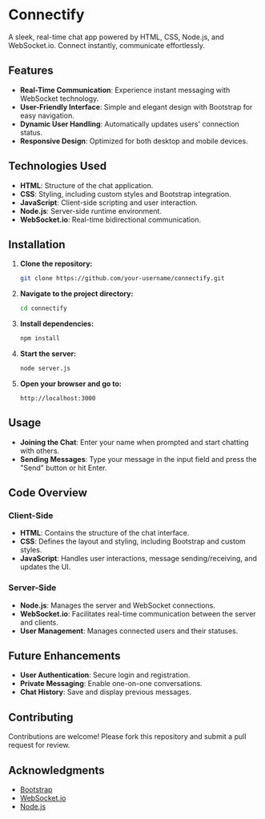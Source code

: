 # Connectify

A sleek, real-time chat app powered by HTML, CSS, Node.js, and WebSocket.io. Connect instantly, communicate effortlessly.

## Features

- **Real-Time Communication**: Experience instant messaging with WebSocket technology.
- **User-Friendly Interface**: Simple and elegant design with Bootstrap for easy navigation.
- **Dynamic User Handling**: Automatically updates users' connection status.
- **Responsive Design**: Optimized for both desktop and mobile devices.

## Technologies Used

- **HTML**: Structure of the chat application.
- **CSS**: Styling, including custom styles and Bootstrap integration.
- **JavaScript**: Client-side scripting and user interaction.
- **Node.js**: Server-side runtime environment.
- **WebSocket.io**: Real-time bidirectional communication.

## Installation

1. **Clone the repository:**
   ```sh
   git clone https://github.com/your-username/connectify.git
   ```

2. **Navigate to the project directory:**
   ```sh
   cd connectify
   ```

3. **Install dependencies:**
   ```sh
   npm install
   ```

4. **Start the server:**
   ```sh
   node server.js
   ```

5. **Open your browser and go to:**
   ```
   http://localhost:3000
   ```

## Usage

- **Joining the Chat**: Enter your name when prompted and start chatting with others.
- **Sending Messages**: Type your message in the input field and press the "Send" button or hit Enter.

## Code Overview

### Client-Side

- **HTML**: Contains the structure of the chat interface.
- **CSS**: Defines the layout and styling, including Bootstrap and custom styles.
- **JavaScript**: Handles user interactions, message sending/receiving, and updates the UI.

### Server-Side

- **Node.js**: Manages the server and WebSocket connections.
- **WebSocket.io**: Facilitates real-time communication between the server and clients.
- **User Management**: Manages connected users and their statuses.

## Future Enhancements

- **User Authentication**: Secure login and registration.
- **Private Messaging**: Enable one-on-one conversations.
- **Chat History**: Save and display previous messages.

## Contributing

Contributions are welcome! Please fork this repository and submit a pull request for review.

## Acknowledgments

- [Bootstrap](https://getbootstrap.com/)
- [WebSocket.io](https://socket.io/)
- [Node.js](https://nodejs.org/)
